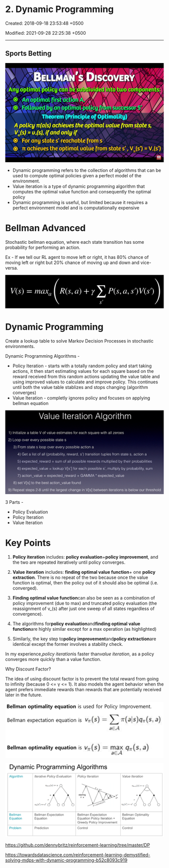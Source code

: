 # 2. Dynamic Programming

Created: 2018-09-18 23:53:48 +0500

Modified: 2021-09-28 22:25:38 +0500

---

## Sports Betting

![image](media/2.-Dynamic-Programming-image1.png)

- Dynamic programming refers to the collection of algorithms that can be used to compute optimal policies given a perfect model of the environment.
- Value iteration is a type of dynamic programming algorithm that computes the optimal value function and consequently the optimal policy
- Dynamic programming is useful, but limited because it requires a perfect environment model and is computationally expensive

# Bellman Advanced

Stochastic bellman equation, where each state transition has some probability for performing an action.

Ex - If we tell our RL agent to move left or right, it has 80% chance of moving left or right but 20% chance of moving up and down and vice-versa.

![image](media/2.-Dynamic-Programming-image2.png)

# Dynamic Programming

Create a lookup table to solve Markov Decision Processes in stochastic environments.

Dynamic Programming Algorithms -

- Policy Iteration - starts with a totally random policy and start taking actions, it then start estimating values for each square based on the reward received from this random actions updating the value table and using improved values to calculate and improve policy. This continues until both the value table stablizes and stops changing (algorithm converges)
- Value Iteration - completly ignores policy and focuses on applying bellman equation

![image](media/2.-Dynamic-Programming-image3.png)

3 Parts -

- Policy Evaluation
- Policy Iteration
- Value Iteration

# Key Points

1. **Policy iteration** includes: **policy evaluation**+**policy improvement**, and the two are repeated iteratively until policy converges.

2. **Value iteration** includes: **finding optimal value function**+ one **policy extraction**. There is no repeat of the two because once the value function is optimal, then the policy out of it should also be optimal (i.e. converged).

3. **Finding optimal value function**can also be seen as a combination of policy improvement (due to max) and truncated policy evaluation (the reassignment of v_(s) after just one sweep of all states regardless of convergence).

4. The algorithms for**policy evaluation**and**finding optimal value function**are highly similar except for a max operation (as highlighted)

5. Similarly, the key step to**policy improvement**and**policy extraction**are identical except the former involves a stability check.

In my experience,*policy iteration*is faster than*value iteration*, as a policy converges more quickly than a value function.

Why Discount Factor?

The idea of using discount factor is to prevent the total reward from going to infinity (because 0 <= γ <= 1). It also models the agent behavior when the agent prefers immediate rewards than rewards that are potentially received later in the future.

![image](media/2.-Dynamic-Programming-image4.png)

![image](media/2.-Dynamic-Programming-image5.png)

<https://github.com/dennybritz/reinforcement-learning/tree/master/DP>

<https://towardsdatascience.com/reinforcement-learning-demystified-solving-mdps-with-dynamic-programming-b52c8093c919>
